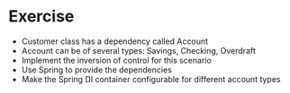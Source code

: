 # Exercise

- Customer class has a dependency called Account
- Account can be of several types: Savings, Checking, Overdraft
- Implement the inversion of control for this scenario
- Use Spring to provide the dependencies
- Make the Spring DI container configurable for different account types